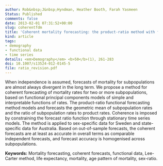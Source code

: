 ```yaml
---
author: Rob&nbsp;J&nbsp;Hyndman, Heather Booth, Farah Yasmeen
Status: Published
comments: false
date: 2013-02-01 07:31:52+00:00
slug: coherentfdm
title: 'Coherent mortality forecasting: the product-ratio method with functional time series models'
kind: article
tags:
- demography
- functional data
- time series
details: <em>Demography</em> <b>50</b>(1), 261-283
doi: 10.1007/s13524-012-0145-5
file: ratio_revision.pdf
---
```


When independence is assumed, forecasts of mortality for subpopulations are almost always divergent in the long term. We propose a method for coherent forecasting of mortality rates for two or more subpopulations, based on functional principal components models of simple and interpretable functions of rates. The product-ratio functional forecasting method models and forecasts the geometric mean of subpopulation rates and the ratio of subpopulation rates to product rates. Coherence is imposed by constraining the forecast ratio function through stationary time series models. The method is applied to sex-specific data for Sweden and state-specific data for Australia. Based on out-of-sample forecasts, the coherent forecasts are at least as accurate in overall terms as comparable independent forecasts, and forecast accuracy is homogenised across subpopulations.

**Keywords:** Mortality forecasting, coherent forecasts, functional data, Lee-Carter method, life expectancy, mortality, age pattern of mortality, sex-ratio.
